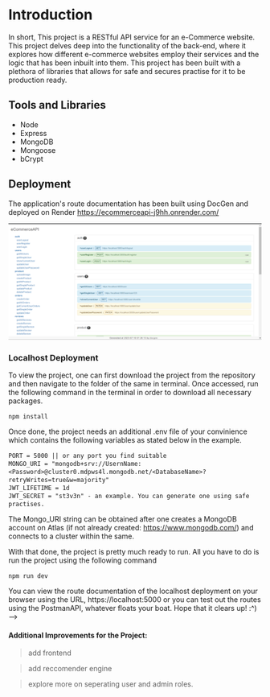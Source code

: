 
# Introduction

In short, This project is a RESTful API service for an e-Commerce website. This project delves deep into the functionality of the back-end, where it explores how different e-commerce websites employ their services and the logic that has been inbuilt into them. This project has been built with a plethora of libraries that allows for safe and secures practise for it to be production ready.  

## Tools and Libraries
 * Node
 * Express
 * MongoDB
 * Mongoose
 * bCrypt

## Deployment 

The application's route documentation has been built using DocGen and deployed on Render https://ecommerceapi-j9hh.onrender.com/

![RenderDeployment](./public/upload/e-1.png)


### Localhost Deployment

To view the project, one can first download the project from the repository and then navigate to the folder of the same in terminal. Once accessed, run the following command in the terminal in order to download all necessary packages.

```
npm install
```
Once done, the project needs an additional .env file of your convinience which contains the following variables as stated below in the example.

```
PORT = 5000 || or any port you find suitable
MONGO_URI = "mongodb+srv://UsernName:<Password>@cluster0.mdpws4l.mongodb.net/<DatabaseName>?retryWrites=true&w=majority"
JWT_LIFETIME = 1d
JWT_SECRET = "st3v3n" - an example. You can generate one using safe practises.
```

The Mongo_URI string can be obtained after one creates a MongoDB account on Atlas (if not already created: https://www.mongodb.com/) and connects to a cluster within the same.

With that done, the project is pretty much ready to run. All you have to do is run the project using the following command 

```
npm run dev

```

You can view the route documentation of the localhost deployment on your browser using the URL, https://localhost:5000  or you can test out the routes using the PostmanAPI, whatever floats your boat. Hope that it clears up! :^) -->

#### Additional Improvements for the Project: 

> add frontend 

> add reccomender engine

> explore more on seperating user and admin roles. 
